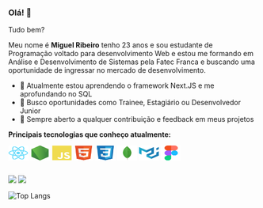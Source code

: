### Olá! 👋 
Tudo bem?


Meu nome é **Miguel Ribeiro** tenho 23 anos e sou estudante de Programação voltado para desenvolvimento Web e estou me formando em Análise e Desenvolvimento de Sistemas pela Fatec Franca e buscando uma oportunidade de ingressar no mercado de desenvolvimento.

- 📖 Atualmente estou aprendendo o framework Next.JS e me aprofundando no SQL
- 🤝 Busco oportunidades como Trainee, Estagiário ou Desenvolvedor Junior
- 💬 Sempre aberto a qualquer contribuição e feedback em meus projetos

**Principais tecnologias que conheço atualmente:**
<div>
  <img align="center" alt="Miguel-React" height="30" width="40" src="https://raw.githubusercontent.com/devicons/devicon/master/icons/react/react-original.svg">
  <img align="center" alt="Miguel-NodeJs" height="30" width="40" src="https://raw.githubusercontent.com/devicons/devicon/master/icons/nodejs/nodejs-original.svg">
  <img align="center" alt="Miguel-Js" height="30" width="40" src="https://raw.githubusercontent.com/devicons/devicon/master/icons/javascript/javascript-plain.svg">
  <img align="center" alt="Miguel-HTML" height="30" width="40" src="https://raw.githubusercontent.com/devicons/devicon/master/icons/html5/html5-original.svg">
  <img align="center" alt="Miguel-CSS" height="30" width="40" src="https://raw.githubusercontent.com/devicons/devicon/master/icons/css3/css3-original.svg">
  <img align="center" alt="Miguel-MongoDb" height="30" width="40" src="https://raw.githubusercontent.com/devicons/devicon/master/icons/mongodb/mongodb-original.svg">
  <img align="center" alt="Miguel-Mui" height="30" width="40" src="https://raw.githubusercontent.com/devicons/devicon/master/icons/materialui/materialui-original.svg">
  <img align="center" alt="Miguel-Figma" height="30" width="40" src="https://raw.githubusercontent.com/devicons/devicon/master/icons/figma/figma-original.svg">
</div>

  ##
  
<div>
  <a href="https://www.linkedin.com/in/miguel-ribeiro7" target="_blank"><img src="https://img.shields.io/badge/-LinkedIn-%230077B5?style=for-the-badge&logo=linkedin&logoColor=white" target="_blank"></a> 
  <a href = "mailto:miguel.ribeiro.07@protonmmail.com"><img src="https://img.shields.io/badge/-Protonmail-9146FF?style=for-the-badge&logo=protonmail&logoColor=white" target="_blank"></a>
</div>

![Top Langs](https://github-readme-stats.vercel.app/api/top-langs/?username=miguel-ribeiro-07&layout=compact)
